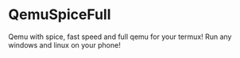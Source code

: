 # QemuSpiceFull
Qemu with spice, fast speed and full qemu for your termux! Run any windows and linux on your phone!

